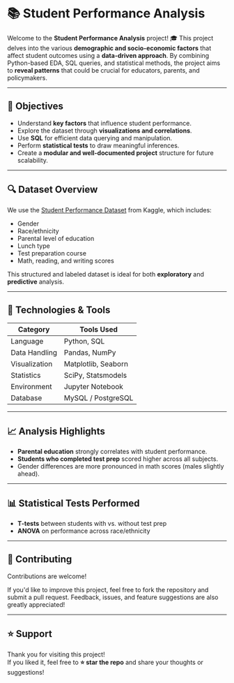 # 📚 Student Performance Analysis

Welcome to the **Student Performance Analysis** project! 🎓 This project delves into the various **demographic and socio-economic factors** that affect student outcomes using a **data-driven approach**. By combining Python-based EDA, SQL queries, and statistical methods, the project aims to **reveal patterns** that could be crucial for educators, parents, and policymakers.

---

## 🧠 Objectives

- Understand **key factors** that influence student performance.
- Explore the dataset through **visualizations and correlations**.
- Use **SQL** for efficient data querying and manipulation.
- Perform **statistical tests** to draw meaningful inferences.
- Create a **modular and well-documented project** structure for future scalability.

---

## 🔍 Dataset Overview

We use the [Student Performance Dataset](https://www.kaggle.com/datasets/spscientist/students-performance-in-exams) from Kaggle, which includes:

- Gender  
- Race/ethnicity  
- Parental level of education  
- Lunch type  
- Test preparation course  
- Math, reading, and writing scores

This structured and labeled dataset is ideal for both **exploratory** and **predictive** analysis.

---

## 🧰 Technologies & Tools

| Category       | Tools Used           |
|----------------|----------------------|
| Language       | Python, SQL          |
| Data Handling  | Pandas, NumPy        |
| Visualization  | Matplotlib, Seaborn  |
| Statistics     | SciPy, Statsmodels   |
| Environment    | Jupyter Notebook     |
| Database       | MySQL / PostgreSQL   |


---

## 📈 Analysis Highlights

- **Parental education** strongly correlates with student performance.
- **Students who completed test prep** scored higher across all subjects.
- Gender differences are more pronounced in math scores (males slightly ahead).

---

## 📊 Statistical Tests Performed

- **T-tests** between students with vs. without test prep
- **ANOVA** on performance across race/ethnicity

---

## 🤝 Contributing  
Contributions are welcome!

If you'd like to improve this project, feel free to fork the repository and submit a pull request. Feedback, issues, and feature suggestions are also greatly appreciated!

---

## ⭐ Support

Thank you for visiting this project!  
If you liked it, feel free to **⭐ star the repo** and share your thoughts or suggestions!




